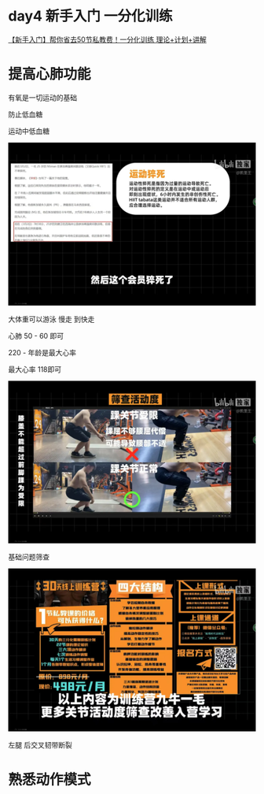 # day4 新手入门 一分化训练

[【新手入门】帮你省去50节私教费！一分化训练 理论+计划+讲解](https://www.bilibili.com/video/BV14v4y1G7A3)

# 提高心肺功能

有氧是一切运动的基础

防止低血糖

运动中低血糖

![alt text](4c99f2d719079b443a4e0c68c9ff8e53.webp)

大体重可以游泳 慢走 到快走

心肺 50 - 60 即可

220 - 年龄是最大心率

最大心率 118即可

![alt text](5a1b5dbe412a5403ed71b1a08fbea838.webp)

基础问题筛查

![alt text](22bcaf0fc7a18ce852be5a261baf3e75.webp)

左腿 后交叉韧带断裂

# 熟悉动作模式

